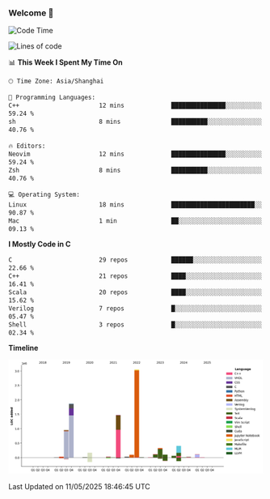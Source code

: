 ### Welcome 👋

<!--START_SECTION:waka-->
![Code Time](http://img.shields.io/badge/Code%20Time-2%2C032%20hrs%2059%20mins-blue)

![Lines of code](https://img.shields.io/badge/From%20Hello%20World%20I%27ve%20Written-8.9%20million%20lines%20of%20code-blue)

📊 **This Week I Spent My Time On** 

```text
🕑︎ Time Zone: Asia/Shanghai

💬 Programming Languages: 
C++                      12 mins             ███████████████░░░░░░░░░░   59.24 % 
sh                       8 mins              ██████████░░░░░░░░░░░░░░░   40.76 % 

🔥 Editors: 
Neovim                   12 mins             ███████████████░░░░░░░░░░   59.24 % 
Zsh                      8 mins              ██████████░░░░░░░░░░░░░░░   40.76 % 

💻 Operating System: 
Linux                    18 mins             ███████████████████████░░   90.87 % 
Mac                      1 min               ██░░░░░░░░░░░░░░░░░░░░░░░   09.13 % 
```

**I Mostly Code in C** 

```text
C                        29 repos            ██████░░░░░░░░░░░░░░░░░░░   22.66 % 
C++                      21 repos            ████░░░░░░░░░░░░░░░░░░░░░   16.41 % 
Scala                    20 repos            ████░░░░░░░░░░░░░░░░░░░░░   15.62 % 
Verilog                  7 repos             █░░░░░░░░░░░░░░░░░░░░░░░░   05.47 % 
Shell                    3 repos             █░░░░░░░░░░░░░░░░░░░░░░░░   02.34 % 
```



**Timeline**

![Lines of Code chart](https://raw.githubusercontent.com/Bohan-hu/Bohan-hu/master/assets/bar_graph.png)


 Last Updated on 11/05/2025 18:46:45 UTC
<!--END_SECTION:waka-->



